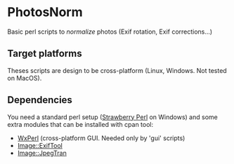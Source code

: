 # PhotosNorm
Basic perl scripts to _normalize_ photos (Exif rotation, Exif corrections...)

## Target platforms
Theses scripts are design to be cross-platform (Linux, Windows. Not tested on MacOS). 

## Dependencies
You need a standard perl setup ([Strawberry Perl](http://strawberryperl.com) on Windows) and some extra modules that can be installed with cpan tool:
* [WxPerl](https://metacpan.org/pod/Wx) (cross-platform GUI. Needed only by 'gui' scripts)
* [Image::ExifTool](https://metacpan.org/pod/Image::ExifTool)
* [Image::JpegTran](https://metacpan.org/pod/Image::JpegTran)
